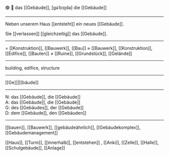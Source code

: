 🟢 🏢 das [[Gebäude]], [ɡəˈbɔɪ̯də]
die [[Gebäude]]

---
Neben unserem Haus [[entsteht]] ein neues [[Gebäude]].

Sie [[verlassen]] [[gleichzeitig]] das [[Gebäude]].

---
= [[Konstruktion]], [[Bauwerk]], [[Bau]]
≈ [[Bauwerk]], [[Konstruktion]], [[Edifice]], [[Bauten]]
≠ [[Ruine]], [[Grundstück]], [[Gelände]]

---
building, edifice, structure

---
[[Ge]]|[[bäude]]

---
N: das [[Gebäude]], die [[Gebäude]]  
A: das [[Gebäude]], die [[Gebäude]]  
G: des [[Gebäudes]], der [[Gebäude]]  
D: dem [[Gebäude]], den [[Gebäuden]]  

---
[[bauen]], [[Bauwerk]], [[gebäudeähnlich]], [[Gebäudekomplex]], [[Gebäudemanagement]]

[[Haus]], [[Turm]], [[innerhalb]], [[entstehen]]
, [[Anki]], [[Zelle]], [[Halle]], [[Schulgebäude]], [[Anlage]]